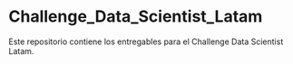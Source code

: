 # Challenge_Data_Scientist_Latam
Este repositorio contiene los entregables para el Challenge Data Scientist Latam. 
